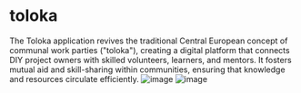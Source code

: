 # toloka
The Toloka application revives the traditional Central European concept of communal work parties ("toloka"), creating a digital platform that connects DIY project owners with skilled volunteers, learners, and mentors. It fosters mutual aid and skill-sharing within communities, ensuring that knowledge and resources circulate efficiently.
![image](https://github.com/user-attachments/assets/dda3d6ee-5d05-401d-b13e-ef6337a75f7c)
![image](https://github.com/user-attachments/assets/de2a027a-2edd-4b31-a741-1b8b773d2c6d)
